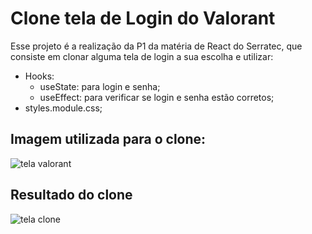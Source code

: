 # Clone tela de Login do Valorant

Esse projeto é a realização da P1 da matéria de React do Serratec, que consiste em clonar alguma tela de login a sua escolha e utilizar: 

- Hooks:
    - useState: para login e senha;
    - useEffect: para verificar se login e senha estão corretos;
- styles.module.css;

## Imagem utilizada para o clone:
![tela valorant](/clone-tela-login-valorant/src/assets/referenciaClone.png)


## Resultado do clone
![tela clone](/clone-tela-login-valorant/src/assets/telaClone.png)